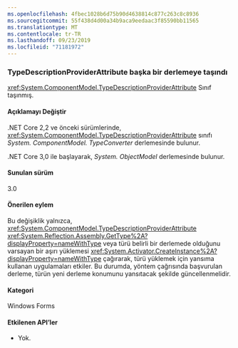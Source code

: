 ```yaml
---
ms.openlocfilehash: 4fbec1028b6d75b90d4638814c877c263c8c8936
ms.sourcegitcommit: 55f438d4d00a34b9aca9eedaac3f85590bb11565
ms.translationtype: MT
ms.contentlocale: tr-TR
ms.lasthandoff: 09/23/2019
ms.locfileid: "71181972"
---
```

### <a name="typedescriptionproviderattribute-moved-to-another-assembly"></a>TypeDescriptionProviderAttribute başka bir derlemeye taşındı

<xref:System.ComponentModel.TypeDescriptionProviderAttribute> Sınıf taşınmış.

#### <a name="change-description"></a>Açıklamayı Değiştir

.NET Core 2,2 ve önceki sürümlerinde, <xref:System.ComponentModel.TypeDescriptionProviderAttribute> sınıfı *System. ComponentModel. TypeConverter* derlemesinde bulunur.

.NET Core 3,0 ile başlayarak, *System. ObjectModel* derlemesinde bulunur.

#### <a name="version-introduced"></a>Sunulan sürüm

3.0

#### <a name="recommended-action"></a>Önerilen eylem

Bu değişiklik yalnızca, <xref:System.ComponentModel.TypeDescriptionProviderAttribute> <xref:System.Reflection.Assembly.GetType%2A?displayProperty=nameWithType> veya türü belirli bir derlemede olduğunu varsayan bir aşırı yüklemesi <xref:System.Activator.CreateInstance%2A?displayProperty=nameWithType> çağırarak, türü yüklemek için yansıma kullanan uygulamaları etkiler. Bu durumda, yöntem çağrısında başvurulan derleme, türün yeni derleme konumunu yansıtacak şekilde güncellenmelidir.

#### <a name="category"></a>Kategori

Windows Forms

#### <a name="affected-apis"></a>Etkilenen API’ler

- Yok.

<!-- 

### Affected APIs

- Not detectable via API analysis

-->